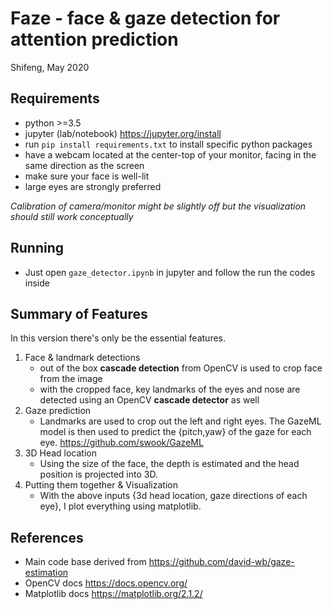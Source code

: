#  **Faze** - face & gaze detection for attention prediction
Shifeng, May 2020

## Requirements
* python >=3.5
* jupyter (lab/notebook) https://jupyter.org/install
* run `pip install requirements.txt` to install specific python packages
* have a webcam located at the center-top of your monitor, facing in the same direction as the screen
* make sure your face is well-lit
* large eyes are strongly preferred

*Calibration of camera/monitor might be slightly off but the visualization should still work conceptually*

## Running
* Just open `gaze_detector.ipynb` in jupyter and follow the run the codes inside

## Summary of Features
In this version there's only be the essential features.

1. Face & landmark detections
    * out of the box **cascade detection** from OpenCV is used to crop face from the image
    * with the cropped face, key landmarks of the eyes and nose are detected using an OpenCV **cascade detector** as well
2. Gaze prediction
    * Landmarks are used to crop out the left and right eyes. The GazeML model is then used to predict the {pitch,yaw} of the gaze for each eye. https://github.com/swook/GazeML
3. 3D Head location
    * Using the size of the face, the depth is estimated and the head position is projected into 3D.
4. Putting them together & Visualization
    * With the above inputs {3d head location, gaze directions of each eye}, I plot everything using matplotlib.
    

## References
* Main code base derived from https://github.com/david-wb/gaze-estimation
* OpenCV docs https://docs.opencv.org/
* Matplotlib docs https://matplotlib.org/2.1.2/